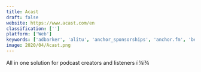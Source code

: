 ```yaml
---
title: Acast
draft: false 
website: https://www.acast.com/en
classification: ['']
platform: ['Web']
keywords: ['adbarker', 'alitu', 'anchor_sponsorships', 'anchor.fm', 'beyondpod', 'buzzsprout', 'castup', 'libsyn', 'overcast', 'podbean', 'podcast_addict', 'podomatic', 'simplecast', 'soundcloud', 'synth', 'transistor.fm', 'zcast', 'zencastr', 'gpodder']
image: 2020/04/Acast.png
---
```

All in one solution for podcast creators and listeners í ¼í¾